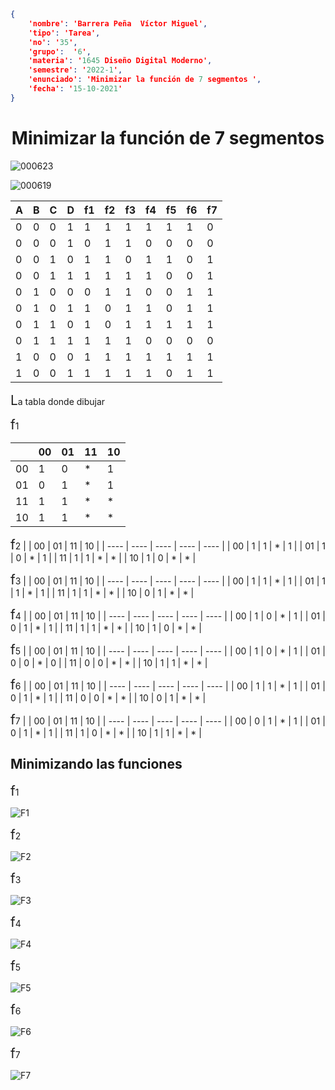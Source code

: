 ```json
{
    'nombre': 'Barrera Peña  Víctor Miguel',
    'tipo': 'Tarea',
    'no': '35',
    'grupo':  '6',
    'materia': '1645 Diseño Digital Moderno',
    'semestre': '2022-1',
    'enunciado': 'Minimizar la función de 7 segmentos ',
    'fecha': '15-10-2021'
}
```

<style>
    body{
  text-align: justify;
}
    h1{
        font-weight: bold;
        text-align:center;
    }
    p::first-letter{
  font-size: 1.3rem;
}
 a{
  text-decoration: none;
}
</style>
# Minimizar la función de 7 segmentos

![000623](000623.png)

![000619](000619.png)

| A    | B    | C    | D    | f1   | f2   | f3   | f4   | f5   | f6   | f7   |
| ---- | ---- | ---- | ---- | ---- | ---- | ---- | ---- | ---- | ---- | ---- |
| 0    | 0    | 0    | 1    | 1    | 1    | 1    | 1    | 1    | 1    | 0    |
| 0    | 0    | 0    | 1    | 0    | 1    | 1    | 0    | 0    | 0    | 0    |
| 0    | 0    | 1    | 0    | 1    | 1    | 0    | 1    | 1    | 0    | 1    |
| 0    | 0    | 1    | 1    | 1    | 1    | 1    | 1    | 0    | 0    | 1    |
| 0    | 1    | 0    | 0    | 0    | 1    | 1    | 0    | 0    | 1    | 1    |
| 0    | 1    | 0    | 1    | 1    | 0    | 1    | 1    | 0    | 1    | 1    |
| 0    | 1    | 1    | 0    | 1    | 0    | 1    | 1    | 1    | 1    | 1    |
| 0    | 1    | 1    | 1    | 1    | 1    | 1    | 0    | 0    | 0    | 0    |
| 1    | 0    | 0    | 0    | 1    | 1    | 1    | 1    | 1    | 1    | 1    |
| 1    | 0    | 0    | 1    | 1    | 1    | 1    | 1    | 0    | 1    | 1    |



La tabla donde dibujar

f1

|      | 00   | 01   | 11   | 10   |
| ---- | ---- | ---- | ---- | ---- |
| 00   | 1    | 0    | *    | 1    |
| 01   | 0    | 1    | *    | 1    |
| 11   | 1    | 1    | *    | *    |
| 10   | 1    | 1    | *    | *    |

f2
|      | 00   | 01   | 11   | 10   |
| ---- | ---- | ---- | ---- | ---- |
| 00   | 1    | 1    | *    | 1    |
| 01   | 1    | 0    | *    | 1    |
| 11   | 1    | 1    | *    | *    |
| 10   | 1    | 0    | *    | *    |

f3
|      | 00   | 01   | 11   | 10   |
| ---- | ---- | ---- | ---- | ---- |
| 00   | 1    | 1    | *    | 1    |
| 01   | 1    | 1    | *    | 1    |
| 11   | 1    | 1    | *    | *    |
| 10   | 0    | 1    | *    | *    |

f4
|      | 00   | 01   | 11   | 10   |
| ---- | ---- | ---- | ---- | ---- |
| 00   | 1    | 0    | *    | 1    |
| 01   | 0    | 1    | *    | 1    |
| 11   | 1    | 1    | *    | *    |
| 10   | 1    | 0    | *    | *    |

f5
|      | 00   | 01   | 11   | 10   |
| ---- | ---- | ---- | ---- | ---- |
| 00   | 1    | 0    | *    | 1    |
| 01   | 0    | 0    | *    | 0    |
| 11   | 0    | 0    | *    | *    |
| 10   | 1    | 1    | *    | *    |

f6
|      | 00   | 01   | 11   | 10   |
| ---- | ---- | ---- | ---- | ---- |
| 00   | 1    | 1    | *    | 1    |
| 01   | 0    | 1    | *    | 1    |
| 11   | 0    | 0    | *    | *    |
| 10   | 0    | 1    | *    | *    |

f7
|      | 00   | 01   | 11   | 10   |
| ---- | ---- | ---- | ---- | ---- |
| 00   | 0    | 1    | *    | 1    |
| 01   | 0    | 1    | *    | 1    |
| 11   | 1    | 0    | *    | *    |
| 10   | 1    | 1    | *    | *    |





## Minimizando las funciones

f1

![F1](F1.png)

f2

![F2](F2.png)

f3

![F3](F3.png)

f4

![F4](F4.png)

f5

![F5](F5.png)

f6

![F6](F6.png)

f7

![F7](F7.png)
